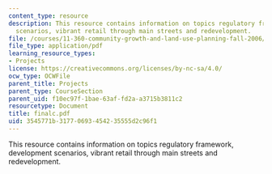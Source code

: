 ```yaml
---
content_type: resource
description: This resource contains information on topics regulatory framework, development
  scenarios, vibrant retail through main streets and redevelopment.
file: /courses/11-360-community-growth-and-land-use-planning-fall-2006/3545771b31770693454235555d2c96f1_finalc.pdf
file_type: application/pdf
learning_resource_types:
- Projects
license: https://creativecommons.org/licenses/by-nc-sa/4.0/
ocw_type: OCWFile
parent_title: Projects
parent_type: CourseSection
parent_uid: f10ec97f-1bae-63af-fd2a-a3715b3811c2
resourcetype: Document
title: finalc.pdf
uid: 3545771b-3177-0693-4542-35555d2c96f1
---
```

This resource contains information on topics regulatory framework, development scenarios, vibrant retail through main streets and redevelopment.